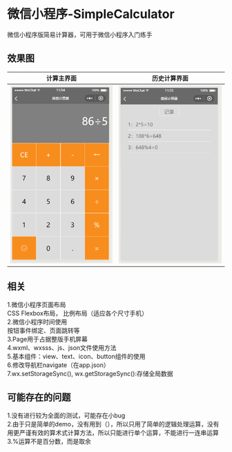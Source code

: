 # 微信小程序-SimpleCalculator
微信小程序版简易计算器，可用于微信小程序入门练手

## 效果图
| 计算主界面 | 历史计算界面 |
|-------------|-------------|
| ![](./preview/preview1.png) | ![](./preview/preview2.png) |

## 相关
 1.微信小程序页面布局<br>
    CSS Flexbox布局， 比例布局（适应各个尺寸手机）<br>
 2.微信小程序时间使用<br>
    按钮事件绑定、页面跳转等<br>
 3.Page用于占据整版手机屏幕<br>
 4.wxml、wxsss、js、json文件使用方法<br>
 5.基本组件：view、text、icon、button组件的使用<br>
 6.修改导航栏navigate（在app.json）<br>
 7.wx.setStorageSync(), wx.getStorageSync():存储全局数据
 
 ## 可能存在的问题
 1.没有进行较为全面的测试，可能存在小bug<br>
 2.由于只是简单的demo，没有用到（），所以只用了简单的逻辑处理运算，没有用更严谨有效的算术式计算方法，所以只能进行单个运算，不能进行一连串运算
 3.%运算不是百分数，而是取余<br>
